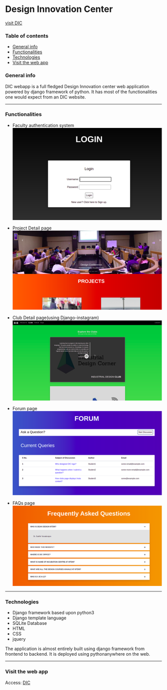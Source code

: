 # Design Innovation Center
[visit DIC](http://acscsasktk.pythonanywhere.com/)
### Table of contents
* [General info](#general-info)
* [Functionalities](#functionalities)
* [Technologies](#technologies)
* [Visit the web app](#visit-the-web-app)

### General info
DIC webapp is a full fledged Design Innovation center web application powered by django framework of python. It has most of the functionalities one would expect from an DIC website.
___

### Functionalities
* Faculty authentication system
    ![Alt text](login.png)


* Project Detail page
    ![Alt text](projects.png)


* Club Detail page(using Django-instagram)
    ![Alt text](clubs.png)


* Forum  page
    ![Alt text](forum.png)
    
* FAQs  page
    ![Alt text](faqs.png)

___

### Technologies
* Django framework based upon python3
* Django template language
* SQLite Database
* HTML
* CSS
* jquery

The application is almost entirely built using django framework from frontend to backend. It is deployed using pythonanywhere on the web. 
___

### Visit the web app
Access: [DIC](http://acscsasktk.pythonanywhere.com/)


